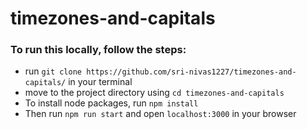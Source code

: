 # timezones-and-capitals
### To run this locally, follow the steps:
* run `git clone https://github.com/sri-nivas1227/timezones-and-capitals/` in your terminal
* move to the project directory using `cd timezones-and-capitals`
* To install node packages, run `npm install`
* Then run `npm run start` and open `localhost:3000` in your browser
